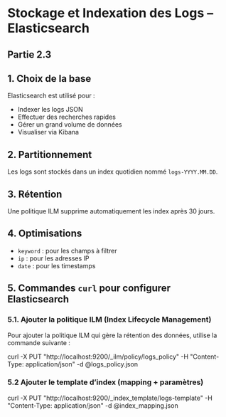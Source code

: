 # Stockage et Indexation des Logs – Elasticsearch

## Partie 2.3

## 1. Choix de la base
Elasticsearch est utilisé pour :
- Indexer les logs JSON
- Effectuer des recherches rapides
- Gérer un grand volume de données
- Visualiser via Kibana

## 2. Partitionnement
Les logs sont stockés dans un index quotidien nommé `logs-YYYY.MM.DD`.

## 3. Rétention
Une politique ILM supprime automatiquement les index après 30 jours.

## 4. Optimisations
- `keyword` : pour les champs à filtrer
- `ip` : pour les adresses IP
- `date` : pour les timestamps

## 5. Commandes `curl` pour configurer Elasticsearch

### 5.1. Ajouter la politique ILM (Index Lifecycle Management)

Pour ajouter la politique ILM qui gère la rétention des données, utilise la commande suivante :

curl -X PUT "http://localhost:9200/_ilm/policy/logs_policy" -H "Content-Type: application/json" -d @logs_policy.json

### 5.2 Ajouter le template d’index (mapping + paramètres)

curl -X PUT "http://localhost:9200/_index_template/logs-template" -H "Content-Type: application/json" -d @index_mapping.json

